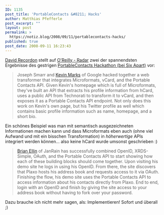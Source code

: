 ```yaml
---
ID: 1135
post_title: 'PortableContacts &#8211; Hacks'
author: Matthias Pfefferle
post_excerpt: ""
layout: post
permalink: >
  https://notiz.blog/2008/09/11/portablecontacts-hacks/
published: true
post_date: 2008-09-11 16:23:43
---
```

<!-- wp:paragraph -->
<p><a href="http://radar.oreilly.com/davidr">David Recordon</a> stellt auf <a href="http://radar.oreilly.com">O'Reilly - Radar</a> zwei der spannendsten Ergebnisse des gestrigen <a href="http://upcoming.yahoo.com/event/1078491/">PortableContacts Hackathon (bei Six Apart)</a> vor:</p>
<!-- /wp:paragraph -->

<!-- wp:quote -->
<blockquote class="wp-block-quote">
	<p>Joseph Smarr and <a href="http://kevinmarks.com/">Kevin Marks</a> of Google hacked together a web transformer that integrates Microformats, vCard, and the Portable Contacts API. Given Kevin's homepage which is full of Microformats, they've built an API that extracts his profile information from hCard, uses a public API from Technorati to transform it to vCard, and then exposes it as a Portable Contacts API endpoint. Not only does this work on Kevin's own page, but his Twitter profile as well which contains basic profile information such as name, homepage, and a short bio.</p>
</blockquote>
<!-- /wp:quote -->

<!-- wp:paragraph -->
<p>Ein schönes Beispiel was man mit semantisch ausgezeichneten Informationen machen kann und dass Microformats eben auch (ohne viel Aufwand und mit ein bisschen Transformation) in <em>höherwertige</em> APIs integriert werden können... also keine hCard wurde umsonst geschrieben :)</p>
<!-- /wp:paragraph -->

<!-- wp:quote -->
<blockquote class="wp-block-quote">
	<p><a href="http://brianellin.com/">Brian Ellin</a> of JanRain has successfully combined OpenID, XRDS-Simple, OAuth, and the Portable Contacts API to start showing how each of these building blocks should come together. Upon visiting his demo site he logs in using his OpenID. From there, the site discovers that Plaxo hosts his address book and requests access to it via OAuth. Finishing the flow, his demo site uses the Portable Contacts API to access information about his contacts directly from Plaxo. End to end, login with an OpenID and finish by giving the site access to your address book without having to fork over your password.</p>
</blockquote>
<!-- /wp:quote -->

<!-- wp:paragraph -->
<p>Dazu brauche ich nicht mehr sagen, als: Implementieren! Sofort und überall ;)</p>
<!-- /wp:paragraph -->